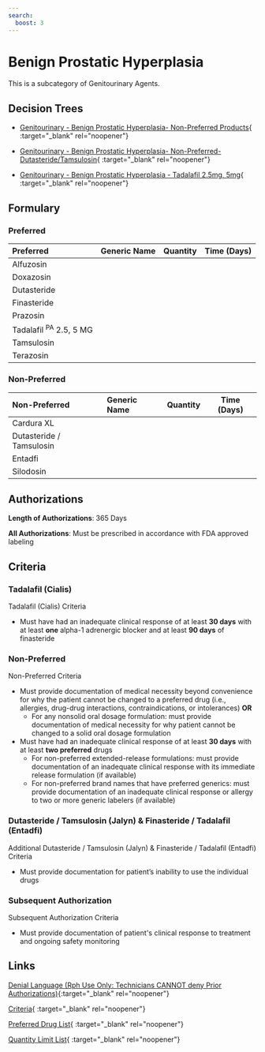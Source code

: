 ```yaml
---
search:
  boost: 3
---
```


# Benign Prostatic Hyperplasia

This is a subcategory of Genitourinary Agents.

## Decision Trees

- [Genitourinary - Benign Prostatic Hyperplasia- Non-Preferred Products](https://forms.office.com/Pages/ResponsePage.aspx?id=nPhjxpvvj0G9PUHkbAzgaN9UYz8EqmlIs3_TYn4TbXBUNDhQUkMyNUdBTVNBN0FGUkhYMURDR1UyQSQlQCN0PWcu){ :target="_blank" rel="noopener"}

- [Genitourinary - Benign Prostatic Hyperplasia- Non-Preferred- Dutasteride/Tamsulosin](https://forms.office.com/Pages/ResponsePage.aspx?id=nPhjxpvvj0G9PUHkbAzgaN9UYz8EqmlIs3_TYn4TbXBUQklRWUMzMFFFQkM4VzE4Q1hBSzlZU1NDWCQlQCN0PWcu){ :target="_blank" rel="noopener"}

- [Genitourinary - Benign Prostatic Hyperplasia - Tadalafil 2.5mg, 5mg](https://forms.office.com/Pages/ResponsePage.aspx?id=nPhjxpvvj0G9PUHkbAzgaN9UYz8EqmlIs3_TYn4TbXBUNUs2SzRXTU9MTVhSVjc4NDdPNVRYQUJCNiQlQCN0PWcu){ :target="_blank" rel="noopener"}

## Formulary

### Preferred

| Preferred                         | Generic Name | Quantity | Time (Days) |
|:----------------------------------|:-------------|:--------:|:-----------:|
| Alfuzosin                         |              |          |             |
| Doxazosin                         |              |          |             |
| Dutasteride                       |              |          |             |
| Finasteride                       |              |          |             |
| Prazosin                          |              |          |             |
| Tadalafil <sup>PA</sup> 2.5, 5 MG |              |          |             |
| Tamsulosin                        |              |          |             |
| Terazosin                         |              |          |             |

### Non-Preferred

| Non-Preferred            | Generic Name | Quantity | Time (Days) |
|:-------------------------|:-------------|:--------:|:-----------:|
| Cardura XL               |              |          |             |
| Dutasteride / Tamsulosin |              |          |             |
| Entadfi                  |              |          |             |
| Silodosin                |              |          |             |

## Authorizations

**Length of Authorizations**: 365 Days

**All Authorizations**: Must be prescribed in accordance with FDA approved labeling

## Criteria

### Tadalafil (Cialis)

Tadalafil (Cialis) Criteria

- Must have had an inadequate clinical response of at least **30 days** with at least **one** alpha-1 adrenergic blocker and at least **90 days** of finasteride

### Non-Preferred

Non-Preferred Criteria

- Must provide documentation of medical necessity beyond convenience for why the patient cannot be changed to a preferred drug (i.e., allergies, drug-drug interactions, contraindications, or intolerances) **OR**
    - For any nonsolid oral dosage formulation: must provide documentation of medical necessity for why patient cannot be changed to a solid oral dosage formulation
- Must have had an inadequate clinical response of at least **30 days** with at least **two preferred** drugs
    - For non-preferred extended-release formulations: must provide documentation of an inadequate clinical response with its immediate release formulation (if available)
    - For non-preferred brand names that have preferred generics: must provide documentation of an inadequate clinical response or allergy to two or more generic labelers (if available)

### Dutasteride / Tamsulosin (Jalyn) & Finasteride / Tadalafil (Entadfi)

Additional Dutasteride / Tamsulosin (Jalyn) & Finasteride / Tadalafil (Entadfi) Criteria

- Must provide documentation for patient’s inability to use the individual drugs

### Subsequent Authorization

Subsequent Authorization Criteria

- Must provide documentation of patient's clinical response to treatment and ongoing safety monitoring

## Links

[Denial Language (Rph Use Only: Technicians CANNOT deny Prior Authorizations)](https://mygainwell-my.sharepoint.com/:w:/g/personal/rachel_carpenter_gainwelltechnologies_com/EWN_d80YfxNHjWqwQ77mMfUB4JILmO6MEqvBSxlBn5-uug?e=mdkuXX60&cid=f4472ece-6d4f-4694-b0c5-c150a2f53fea){:target="_blank" rel="noopener"}

[Criteria](https://medicaid.ohio.gov/static/PHM/drug-coverage/20230701+UPDL+Criteria+_v1_FINAL.approved.pdf#page=72){ :target="_blank" rel="noopener"}

[Preferred Drug List](https://medicaid.ohio.gov/static/PHM/drug-coverage/20230701_UPDL_FINAL_ODM.approved.v2.pdf#page=25){ :target="_blank" rel="noopener"}

[Quantity Limit List](https://pharmacy.medicaid.ohio.gov/sites/default/files/20230101_Ohio_Medicaid_Quantity_Document_APPROVED.pdf){ :target="_blank" rel="noopener"}
